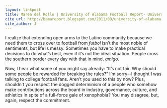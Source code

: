 ```yaml
---
layout: linkpost
title: Marea del Rollo | University of Alabama Football Report- University of Alabama Football Report for 9/30/11
cite_url: http://bamareport.blogspot.com/2011/09/university-of-alabama-football-report_30.html
cite_author: J
---
```

I realize that extending open arms to the Latino community because we need them to cross over to football from *futbol* isn’t the most noble of sentiments, but life is messy. Sometimes you have to make practical decisions to do what’s best, even if it’s not the ideal situation. People cross the southern border every day with that in mind, *amigo*.
  
Now, I hear what some of you might say already: “It’s not fair. Why should some people be rewarded for breaking the rules?” I’m sorry--I thought I was talking to college football fans. Aren’t you used to this by now? Plus, shouldn't you respect the dogged determinism of a people who somehow make contributions across the board in industry, governance, culture, and athletics in spite of a full-force gale of xenophobia? You may disagree, but, again, respect the commitment.  

